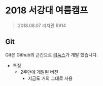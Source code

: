 # 2018 서강대 여름캠프

> 2018.08.07
> 리치관 R914

## Git

Git은 Github의 근간으로 [리눅스][1]가 개발 했습니다.

- 특징
	-	2주만에 개발된 버전
		- 지금도 거의 그대로 사용

 
 [1]: 리눅스 
